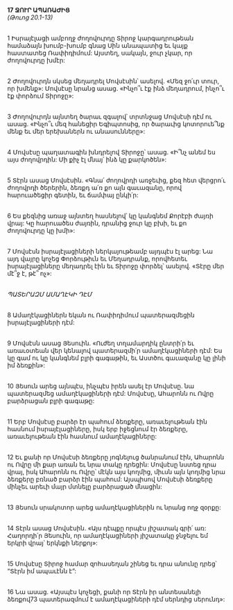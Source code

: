 **17 ՋՈՒՐ ԱՊԱՌԱԺԻՑ**
\
_(Թուոց 20.1-13)_

\
1 Իսրայէլացի ամբողջ ժողովուրդը Տիրոջ կարգադրութեան համաձայն խումբ-խումբ գնաց Սին անապատից եւ կայք հաստատեց Ռափիդիմում: Այստեղ, սակայն, ջուր չկար, որ ժողովուրդը խմէր:

\
2 Ժողովուրդն սկսեց մեղադրել Մովսէսին՝ ասելով. «Մեզ ջո՛ւր տուր, որ խմենք»: Մովսէսը նրանց ասաց. «Ինչո՞ւ էք ինձ մեղադրում, ինչո՞ւ էք փորձում Տիրոջը»:

\
3 Ժողովուրդն այնտեղ ծարաւ զգալով՝ տրտնջաց Մովսէսի դէմ ու ասաց. «Ինչո՞ւ մեզ հանեցիր Եգիպտոսից, որ ծարաւից կոտորուե՞նք մենք եւ մեր երեխաներն ու անասունները»:

\
4 Մովսէսը պաղատագին խնդրելով Տիրոջը՝ ասաց. «Ի՞նչ անեմ ես այս ժողովրդին: Մի քիչ էլ մնայ՝ ինձ կը քարկոծեն»:

\
5 Տէրն ասաց Մովսէսին. «Գնա՛ ժողովրդի առջեւից, քեզ հետ վերցրո՛ւ ժողովրդի ծերերին, ձեռքդ ա՛ռ քո այն գաւազանը, որով հարուածեցիր գետին, եւ ճամփայ ընկի՛ր:

\
6 Ես քեզնից առաջ այնտեղ հասնելով՝ կը կանգնեմ Քորէբի ժայռի վրայ: Կը հարուածես ժայռին, դրանից ջուր կը բխի, եւ քո ժողովուրդը կը խմի»:

\
7 Մովսէսն իսրայէլացիների ներկայութեամբ այդպէս էլ արեց: Նա այդ վայրը կոչեց Փորձութիւն եւ Մեղադրանք, որովհետեւ իսրայէլացիները մեղադրել էին եւ Տիրոջը փորձել՝ ասելով. «Տէրը մեր մէ՞ջ է, թէ՞ ոչ»:

\
_ՊԱՏԵՐԱԶՄ ԱՄԱՂԷԿԻ ԴԷՄ_

\
8 Ամաղէկացիներն եկան ու Ռափիդիմում պատերազմեցին իսրայէլացիների դէմ:

\
9 Մովսէսն ասաց Յեսուին. «Ուժեղ տղամարդիկ ընտրի՛ր եւ առաւօտեան վեր կենալով պատերազմի՛ր ամաղէկացիների դէմ: Ես կը գամ ու կը կանգնեմ բլրի գագաթին, եւ Աստծու գաւազանը կը լինի իմ ձեռքին»:

\
10 Յեսուն արեց այնպէս, ինչպէս իրեն ասել էր Մովսէսը. նա պատերազմեց ամաղէկացիների դէմ: Մովսէսը, Ահարոնն ու Ովրը բարձրացան բլրի գագաթը:

\
11 Երբ Մովսէսը բարձր էր պահում ձեռքերը, առաւելութեան էին հասնում իսրայէլացիները, իսկ երբ իջեցնում էր ձեռքերը, առաւելութեան էին հասնում ամաղէկացիները:

\
12 Եւ քանի որ Մովսէսի ձեռքերը յոգնելուց ծանրանում էին, Ահարոնն ու Ովրը մի քար առան եւ նրա տակը դրեցին: Մովսէսը նստեց դրա վրայ, իսկ Ահարոնն ու Ովրը՝ մէկն այս կողմից, միւսն այն կողմից նրա ձեռքերը բռնած բարձր էին պահում: Այսպիսով Մովսէսի ձեռքերը մինչեւ արեւի մայր մտնելը բարձրացած մնացին:

\
13 Յեսուն սրակոտոր արեց ամաղէկացիներին ու նրանց ողջ զօրքը:

\
14 Տէրն ասաց Մովսէսին. «Այս դէպքը որպէս յիշատակ գրի՛ առ: Հաղորդի՛ր Յեսուին, որ ամաղէկացիների յիշատակը ջնջելու եմ երկրի վրայ՝ երկնքի ներքոյ»:

\
15 Մովսէսը Տիրոջ համար զոհասեղան շինեց եւ դրա անունը դրեց՝ “Տէրն իմ ապաւէնն է”:

\
16 Նա ասաց. «Այսպէս կոչեցի, քանի որ Տէրն իր անտեսանելի ձեռքով73 պատերազմում է ամաղէկացիների դէմ սերնդից սերունդ»:
